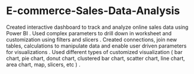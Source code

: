 # E-commerce-Sales-Data-Analysis

Created interactive dashboard to track and analyze online sales data using Power BI .
Used complex parameters to drill down in worksheet and customization using filters and slicers .
Created connections, join new tables, calculations to manipulate data and enable user driven parameters for visualizations .
Used different types of customized visualization ( bar chart, pie chart, donut chart, clustered bar chart, scatter chart, line chart, area chart, map, slicers, etc ) .
